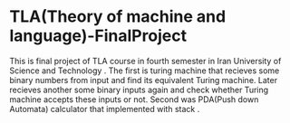 # TLA(Theory of machine and language)-FinalProject

This is final project of TLA course in fourth semester in Iran University of Science and Technology .
The first is turing machine that recieves some binary numbers from input and find its equivalent Turing machine. Later recieves another some binary inputs again and check whether Turing machine accepts these inputs or not.
Second was PDA(Push down Automata) calculator that implemented with stack .
